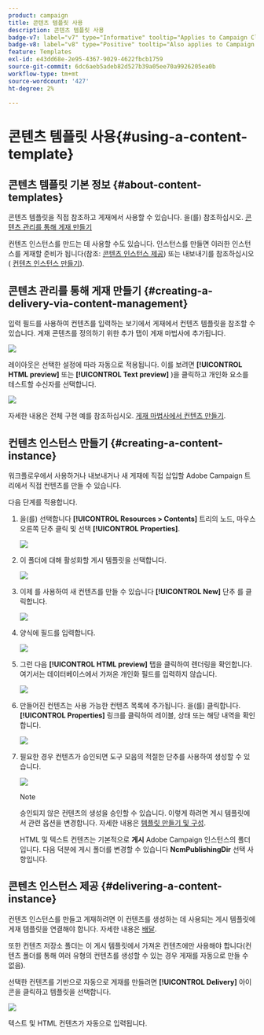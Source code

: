 ```yaml
---
product: campaign
title: 콘텐츠 템플릿 사용
description: 콘텐츠 템플릿 사용
badge-v7: label="v7" type="Informative" tooltip="Applies to Campaign Classic v7"
badge-v8: label="v8" type="Positive" tooltip="Also applies to Campaign v8"
feature: Templates
exl-id: e43dd68e-2e95-4367-9029-4622fbcb1759
source-git-commit: 6dc6aeb5adeb82d527b39a05ee70a9926205ea0b
workflow-type: tm+mt
source-wordcount: '427'
ht-degree: 2%

---
```


# 콘텐츠 템플릿 사용{#using-a-content-template}



## 콘텐츠 템플릿 기본 정보 {#about-content-templates}

콘텐츠 템플릿을 직접 참조하고 게재에서 사용할 수 있습니다. 을(를) 참조하십시오. [콘텐츠 관리를 통해 게재 만들기](#creating-a-delivery-via-content-management)

컨텐츠 인스턴스를 만드는 데 사용할 수도 있습니다. 인스턴스를 만들면 이러한 인스턴스를 게재할 준비가 됩니다(참조: [콘텐츠 인스턴스 제공](#delivering-a-content-instance)) 또는 내보내기를 참조하십시오( [컨텐츠 인스턴스 만들기](#creating-a-content-instance)).

## 콘텐츠 관리를 통해 게재 만들기 {#creating-a-delivery-via-content-management}

입력 필드를 사용하여 컨텐츠를 입력하는 보기에서 게재에서 컨텐츠 템플릿을 참조할 수 있습니다. 게재 콘텐츠를 정의하기 위한 추가 탭이 게재 마법사에 추가됩니다.

![](assets/s_ncs_content_deliver_a_content.png)

레이아웃은 선택한 설정에 따라 자동으로 적용됩니다. 이를 보려면 **[!UICONTROL HTML preview]** 또는 **[!UICONTROL Text preview]** )을 클릭하고 개인화 요소를 테스트할 수신자를 선택합니다.

![](assets/s_ncs_content_deliver_a_content_html.png)

자세한 내용은 전체 구현 예를 참조하십시오. [게재 마법사에서 컨텐츠 만들기](use-case--creating-content-management.md#creating-content-in-the-delivery-wizard).

## 컨텐츠 인스턴스 만들기 {#creating-a-content-instance}

워크플로우에서 사용하거나 내보내거나 새 게재에 직접 삽입할 Adobe Campaign 트리에서 직접 컨텐츠를 만들 수 있습니다.

다음 단계를 적용합니다.

1. 을(를) 선택합니다 **[!UICONTROL Resources > Contents]** 트리의 노드, 마우스 오른쪽 단추 클릭 및 선택 **[!UICONTROL Properties]**.

   ![](assets/s_ncs_content_folder_properties.png)

1. 이 폴더에 대해 활성화할 게시 템플릿을 선택합니다.

   ![](assets/s_ncs_content_folder_templates.png)

1. 이제 를 사용하여 새 컨텐츠를 만들 수 있습니다 **[!UICONTROL New]** 단추 를 클릭합니다.

   ![](assets/s_ncs_content_folder_create_a_template.png)

1. 양식에 필드를 입력합니다.

   ![](assets/s_ncs_content_folder_use_a_template.png)

1. 그런 다음 **[!UICONTROL HTML preview]** 탭을 클릭하여 렌더링을 확인합니다. 여기서는 데이터베이스에서 가져온 개인화 필드를 입력하지 않습니다.

   ![](assets/s_ncs_content_folder_use_a_template_preview.png)

1. 만들어진 컨텐츠는 사용 가능한 컨텐츠 목록에 추가됩니다. 을(를) 클릭합니다. **[!UICONTROL Properties]** 링크를 클릭하여 레이블, 상태 또는 해당 내역을 확인합니다.

   ![](assets/s_ncs_content_folder_template_properties.png)

1. 필요한 경우 컨텐츠가 승인되면 도구 모음의 적절한 단추를 사용하여 생성할 수 있습니다.

   ![](assets/s_ncs_content_folder_template_generate.png)

   >[!NOTE]
   >
   >승인되지 않은 컨텐츠의 생성을 승인할 수 있습니다. 이렇게 하려면 게시 템플릿에서 관련 옵션을 변경합니다. 자세한 내용은 [템플릿 만들기 및 구성](publication-templates.md#creating-and-configuring-the-template).

   HTML 및 텍스트 컨텐츠는 기본적으로 **게시** Adobe Campaign 인스턴스의 폴더입니다. 다음 덕분에 게시 폴더를 변경할 수 있습니다 **NcmPublishingDir** 선택 사항입니다.

## 콘텐츠 인스턴스 제공 {#delivering-a-content-instance}

컨텐츠 인스턴스를 만들고 게재하려면 이 컨텐츠를 생성하는 데 사용되는 게시 템플릿에 게재 템플릿을 연결해야 합니다. 자세한 내용은 [배달](publication-templates.md#delivery).

또한 컨텐츠 저장소 폴더는 이 게시 템플릿에서 가져온 컨텐츠에만 사용해야 합니다(컨텐츠 폴더를 통해 여러 유형의 컨텐츠를 생성할 수 있는 경우 게재를 자동으로 만들 수 없음).

선택한 컨텐츠를 기반으로 자동으로 게재를 만들려면 **[!UICONTROL Delivery]** 아이콘을 클릭하고 템플릿을 선택합니다.

![](assets/s_ncs_content_folder_create_the_delivery.png)

텍스트 및 HTML 컨텐츠가 자동으로 입력됩니다.
